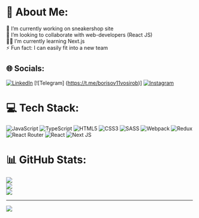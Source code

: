# 💫 About Me:
🔭 I’m currently working on sneakershop site<br>👯 I’m looking to collaborate with web-developers (React JS)<br>👨‍💻 I’m currently learning Next.js<br>⚡ Fun fact:  I can easily fit into a new team <br>


## 🌐 Socials:
[![LinkedIn](https://img.shields.io/badge/LinkedIn-%230077B5.svg?logo=linkedin&logoColor=white)](https://linkedin.com/in/sashaborisov) [![Telegram] (https://t.me/borisov11vosirob)]  [![Instagram](https://img.shields.io/badge/Instagram-%23E4405F.svg?logo=Instagram&logoColor=white)](https://instagram.com/borisov____) 

# 💻 Tech Stack:
![JavaScript](https://img.shields.io/badge/javascript-%23323330.svg?style=for-the-badge&logo=javascript&logoColor=%23F7DF1E) ![TypeScript](https://img.shields.io/badge/typescript-%23007ACC.svg?style=for-the-badge&logo=typescript&logoColor=white) ![HTML5](https://img.shields.io/badge/html5-%23E34F26.svg?style=for-the-badge&logo=html5&logoColor=white) ![CSS3](https://img.shields.io/badge/css3-%231572B6.svg?style=for-the-badge&logo=css3&logoColor=white) ![SASS](https://img.shields.io/badge/SASS-hotpink.svg?style=for-the-badge&logo=SASS&logoColor=white) ![Webpack](https://img.shields.io/badge/webpack-%238DD6F9.svg?style=for-the-badge&logo=webpack&logoColor=black) ![Redux](https://img.shields.io/badge/redux-%23593d88.svg?style=for-the-badge&logo=redux&logoColor=white) ![React Router](https://img.shields.io/badge/React_Router-CA4245?style=for-the-badge&logo=react-router&logoColor=white) ![React](https://img.shields.io/badge/react-%2320232a.svg?style=for-the-badge&logo=react&logoColor=%2361DAFB) ![Next JS](https://img.shields.io/badge/Next-black?style=for-the-badge&logo=next.js&logoColor=white)
# 📊 GitHub Stats:
![](https://github-readme-stats.vercel.app/api?username=alexborisoff&theme=dark&hide_border=false&include_all_commits=false&count_private=false)<br/>
![](https://github-readme-streak-stats.herokuapp.com/?user=alexborisoff&theme=dark&hide_border=false)<br/>
![](https://github-readme-stats.vercel.app/api/top-langs/?username=alexborisoff&theme=dark&hide_border=false&include_all_commits=false&count_private=false&layout=compact)

---
[![](https://visitcount.itsvg.in/api?id=alexborisoff&icon=0&color=0)](https://visitcount.itsvg.in)

<!-- Proudly created with GPRM ( https://gprm.itsvg.in ) -->
